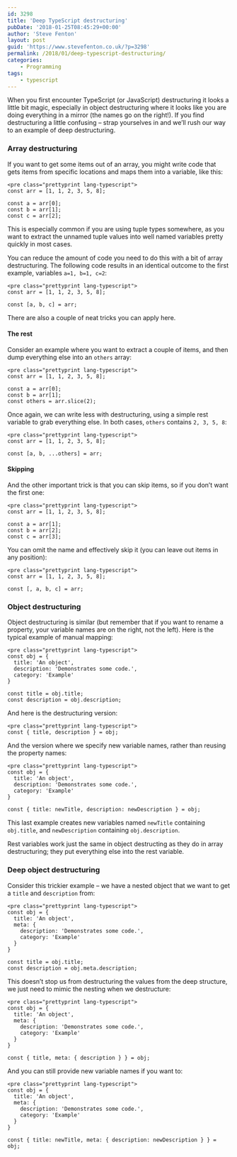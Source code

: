 ```yaml
---
id: 3298
title: 'Deep TypeScript destructuring'
pubDate: '2018-01-25T08:45:29+00:00'
author: 'Steve Fenton'
layout: post
guid: 'https://www.stevefenton.co.uk/?p=3298'
permalink: /2018/01/deep-typescript-destructuring/
categories:
    - Programming
tags:
    - typescript
---
```


When you first encounter TypeScript (or JavaScript) destructuring it looks a little bit magic, especially in object destructuring where it looks like you are doing everything in a mirror (the names go on the right!). If you find destructuring a little confusing – strap yourselves in and we’ll rush our way to an example of deep destructuring.

### Array destructuring

If you want to get some items out of an array, you might write code that gets items from specific locations and maps them into a variable, like this:

```
<pre class="prettyprint lang-typescript">
const arr = [1, 1, 2, 3, 5, 8];

const a = arr[0];
const b = arr[1];
const c = arr[2];
```

This is especially common if you are using tuple types somewhere, as you want to extract the unnamed tuple values into well named variables pretty quickly in most cases.

You can reduce the amount of code you need to do this with a bit of array destructuring. The following code results in an identical outcome to the first example, variables `a=1, b=1, c=2`:

```
<pre class="prettyprint lang-typescript">
const arr = [1, 1, 2, 3, 5, 8];

const [a, b, c] = arr;
```

There are also a couple of neat tricks you can apply here.

#### The rest

Consider an example where you want to extract a couple of items, and then dump everything else into an `others` array:

```
<pre class="prettyprint lang-typescript">
const arr = [1, 1, 2, 3, 5, 8];

const a = arr[0];
const b = arr[1];
const others = arr.slice(2);
```

Once again, we can write less with destructuring, using a simple rest variable to grab everything else. In both cases, `others` contains `2, 3, 5, 8`:

```
<pre class="prettyprint lang-typescript">
const arr = [1, 1, 2, 3, 5, 8];

const [a, b, ...others] = arr;
```

#### Skipping

And the other important trick is that you can skip items, so if you don’t want the first one:

```
<pre class="prettyprint lang-typescript">
const arr = [1, 1, 2, 3, 5, 8];

const a = arr[1];
const b = arr[2];
const c = arr[3];
```

You can omit the name and effectively skip it (you can leave out items in any position):

```
<pre class="prettyprint lang-typescript">
const arr = [1, 1, 2, 3, 5, 8];

const [, a, b, c] = arr;
```

### Object destructuring

Object destructuring is similar (but remember that if you want to rename a property, your variable names are on the right, not the left). Here is the typical example of manual mapping:

```
<pre class="prettyprint lang-typescript">
const obj = {
  title: 'An object',
  description: 'Demonstrates some code.',
  category: 'Example'
}

const title = obj.title;
const description = obj.description;
```

And here is the destructuring version:

```
<pre class="prettyprint lang-typescript">
const { title, description } = obj;
```

And the version where we specify new variable names, rather than reusing the property names:

```
<pre class="prettyprint lang-typescript">
const obj = {
  title: 'An object',
  description: 'Demonstrates some code.',
  category: 'Example'
}

const { title: newTitle, description: newDescription } = obj;
```

This last example creates new variables named `newTitle` containing `obj.title`, and `newDescription` containing `obj.description`.

Rest variables work just the same in object destructing as they do in array destructuring; they put everything else into the rest variable.

### Deep object destructuring

Consider this trickier example – we have a nested object that we want to get a `title` and `description` from:

```
<pre class="prettyprint lang-typescript">
const obj = {
  title: 'An object',
  meta: {
    description: 'Demonstrates some code.',
    category: 'Example'
  }
}

const title = obj.title;
const description = obj.meta.description;
```

This doesn’t stop us from destructuring the values from the deep structure, we just need to mimic the nesting when we destructure:

```
<pre class="prettyprint lang-typescript">
const obj = {
  title: 'An object',
  meta: {
    description: 'Demonstrates some code.',
    category: 'Example'
  }
}

const { title, meta: { description } } = obj;
```

And you can still provide new variable names if you want to:

```
<pre class="prettyprint lang-typescript">
const obj = {
  title: 'An object',
  meta: {
    description: 'Demonstrates some code.',
    category: 'Example'
  }
}

const { title: newTitle, meta: { description: newDescription } } = obj;
```